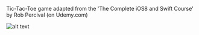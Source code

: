 Tic-Tac-Toe game adapted from the 'The Complete iOS8 and Swift Course' by Rob Percival (on Udemy.com)

![alt text](http://i.imgur.com/HSJ2VYe.gif "Tic-Tac-Toe")
